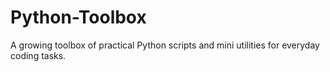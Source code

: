 # Python-Toolbox
A growing toolbox of practical Python scripts and mini utilities for everyday coding tasks.
